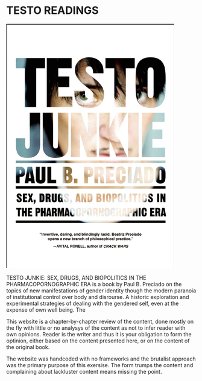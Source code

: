 # TESTO READINGS

![image](media/TESTO_JUNKIE_image_1.png)

TESTO JUNKIE: SEX, DRUGS, AND BIOPOLITICS IN THE PHARMACOPORNOGRAPHIC ERA is a book by Paul B. Preciado on the topics of new manifestations of gender identity though the modern paranoia of institutional control over body and disrourse. A historic exploration and experimental strategies of dealing with the gendered self, even at the expense of own well being. The

This website is a chapter-by-chapter review of the content, done mostly on the fly with little or no analysys of the content as not to infer reader with own opinions. Reader is the writer and thus it is your obligation to form the optinion, either based on the content presented here, or on the content of the original book.

The website was handcoded with no frameworks and the brutalist approach was the primary purpose of this exersise. The form trumps the content and complaining about lackluster content means missing the point.

